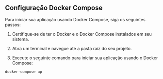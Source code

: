 ## Configuração Docker Compose

Para iniciar sua aplicação usando Docker Compose, siga os seguintes passos:

1. Certifique-se de ter o Docker e o Docker Compose instalados em seu sistema.

2. Abra um terminal e navegue até a pasta raiz do seu projeto.

3. Execute o seguinte comando para iniciar sua aplicação usando o Docker Compose:

```bash
docker-compose up
```
